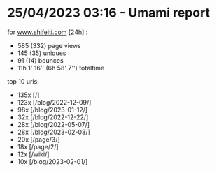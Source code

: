 # 25/04/2023 03:16 - Umami report
for www.shifeiti.com [24h] :

 - 585 (332) page views
 - 145 (35) uniques
 - 91 (14) bounces
 - 11h 1' 16'' (6h 58' 7'') totaltime


top 10 urls:
 - 135x [/]
 - 123x [/blog/2022-12-09/]
 - 98x [/blog/2023-01-12/]
 - 32x [/blog/2022-12-22/]
 - 28x [/blog/2022-05-07/]
 - 28x [/blog/2023-02-03/]
 - 20x [/page/3/]
 - 18x [/page/2/]
 - 12x [/wiki/]
 - 10x [/blog/2023-02-01/]


